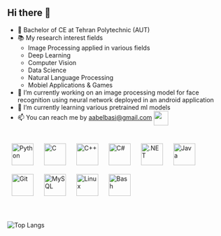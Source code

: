 ## Hi there 👋

- 🏫 Bachelor of CE at Tehran Polytechnic (AUT) 
- 📚 My research interest fields
  - Image Processing applied in various fields
  - Deep Learning
  - Computer Vision
  - Data Science
  - Natural Language Processing
  - Mobiel Applications & Games
- 🔭 I’m currently working on an image processing model for face recognition using neural network deployed in an android application
- 🌱 I’m currently learning various pretrained ml models
- 📫 You can reach me by aabelbasi@gmail.com <img align="center" src="https://github.com/rajput2107/rajput2107/blob/master/Assets/Handshake.gif" height="33px" />
<br>

<div align = "left">
<img style="margin: 10px" src="https://profilinator.rishav.dev/skills-assets/python-original.svg" alt="Python" height="50" /> 
<img style="margin: 10px" src="https://profilinator.rishav.dev/skills-assets/c-original.svg" alt="C" height="50" />  
<img style="margin: 10px" src="https://profilinator.rishav.dev/skills-assets/cplusplus-original.svg" alt="C++" height="50" />
<img style="margin: 10px" src="https://profilinator.rishav.dev/skills-assets/csharp-original.svg" alt="C#" height="50" />
<img style="margin: 10px" src="https://profilinator.rishav.dev/skills-assets/dot-net-original-wordmark.svg" alt=".NET" height="50" />
<img style="margin: 10px" src="https://profilinator.rishav.dev/skills-assets/java-original-wordmark.svg" alt="Java" height="50" />  
<img style="margin: 10px" src="https://profilinator.rishav.dev/skills-assets/git-scm-icon.svg" alt="Git" height="50" />  
<img style="margin: 10px" src="https://profilinator.rishav.dev/skills-assets/mysql-original-wordmark.svg" alt="MySQL" height="50" />  
<img style="margin: 10px" src="https://profilinator.rishav.dev/skills-assets/linux-original.svg" alt="Linux" height="50" />  
<img style="margin: 10px" src="https://profilinator.rishav.dev/skills-assets/gnu_bash-icon.svg" alt="Bash" height="50" />
<br>
<br>
<br>

![Top Langs](https://github-readme-stats.vercel.app/api/top-langs/?username=amirbelbasi&layout=donut&hide=javascript,css,scss,html&theme=tokyonight)
